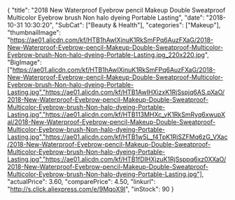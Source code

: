 {
	"title": "2018 New Waterproof Eyebrow pencil Makeup Double Sweatproof Multicolor Eyebrow brush Non halo dyeing Portable Lasting",
	"date": "2018-10-31 10:30:20",
	"SubCat": ["Beauty & Health"],
	"categories": ["Makeup"],
	"thumbnailImage": "https://ae01.alicdn.com/kf/HTB1hAwIXjnuK1RkSmFPq6AuzFXaG/2018-New-Waterproof-Eyebrow-pencil-Makeup-Double-Sweatproof-Multicolor-Eyebrow-brush-Non-halo-dyeing-Portable-Lasting.jpg_220x220.jpg",
	"BigImage": ["https://ae01.alicdn.com/kf/HTB1hAwIXjnuK1RkSmFPq6AuzFXaG/2018-New-Waterproof-Eyebrow-pencil-Makeup-Double-Sweatproof-Multicolor-Eyebrow-brush-Non-halo-dyeing-Portable-Lasting.jpg","https://ae01.alicdn.com/kf/HTB1AwIHXizxK1RjSspjq6AS.pXaO/2018-New-Waterproof-Eyebrow-pencil-Makeup-Double-Sweatproof-Multicolor-Eyebrow-brush-Non-halo-dyeing-Portable-Lasting.jpg","https://ae01.alicdn.com/kf/HTB113MHXc_vK1RkSmRyq6xwupXal/2018-New-Waterproof-Eyebrow-pencil-Makeup-Double-Sweatproof-Multicolor-Eyebrow-brush-Non-halo-dyeing-Portable-Lasting.jpg","https://ae01.alicdn.com/kf/HTB1w5L_f4TpK1RjSZFMq6zG_VXac/2018-New-Waterproof-Eyebrow-pencil-Makeup-Double-Sweatproof-Multicolor-Eyebrow-brush-Non-halo-dyeing-Portable-Lasting.jpg","https://ae01.alicdn.com/kf/HTB1fDIHXjzuK1RjSsppq6xz0XXaO/2018-New-Waterproof-Eyebrow-pencil-Makeup-Double-Sweatproof-Multicolor-Eyebrow-brush-Non-halo-dyeing-Portable-Lasting.jpg"],
	"actualPrice": 3.60,
	"comparePrice": 4.50,
	"linkurl": "http://s.click.aliexpress.com/e/9MqoX9I",
	"inStock": 90
}
